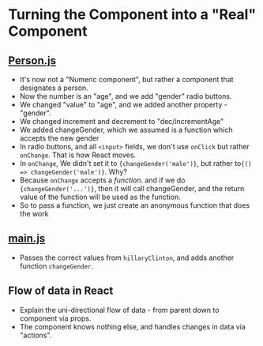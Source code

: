 # Turning the Component into a "Real" Component

## [Person.js](Person.js)

* It's now not a "Numeric component", but rather a component that designates a person.
* Now the number is an "age", and we add "gender" radio buttons.
* We changed "value" to "age", and we added another property - "gender".
* We changed increment and decrement to "dec/incrementAge"
* We added changeGender, which we assumed is a function which accepts the new gender
* In radio buttons, and all `<input>` fields, we don't use `onClick` but rather `onChange`. That is how
  React moves.
* In `onChange`, We didn't set it to `{changeGender('male')}`, but rather to`{() => changeGender('male')}`.
  Why?
* Because `onChange` accepts a _function_. and if we do `{changeGender('...')}`, then it will call changeGender,
  and the return value of the function will be used as the function.
* So to pass a function, we just create an anonymous function that does the work

## [main.js](main.js)

* Passes the correct values from `hillaryClinton`, and adds another function `changeGender`.

## Flow of data in React

* Explain the uni-directional flow of data - from parent down to component via props.
* The component knows nothing else, and handles changes in data via "actions".
